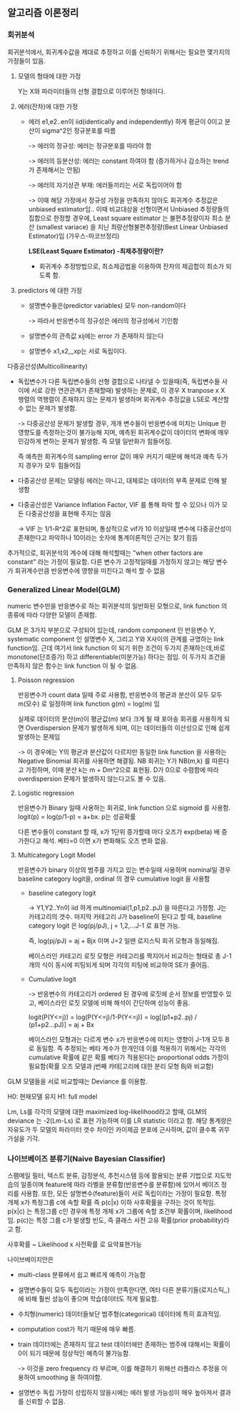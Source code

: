 ## 알고리즘 이론정리

### 회귀분석

회귀분석에서, 회귀계수값을 제대로 추정하고 이를 신뢰하기 위해서는 필요한 몇가지의 가정들이 있음.

1. 모델의 형태에 대한 가정

   Y는 X와 파라미터들의 선형 결합으로 이루어진 형태이다.

2. 에러(잔차)에 대한 가정

   - 에러 e1,e2..en이 iid(identically and independently) 하게 평균이 0이고 분산이 sigma^2인 정규분포를 따름

     -> 에러의 정규성: 에러는 정규분포를 따라야 함

     -> 에러의 등분산성: 에러는 constant 하여야 함 (증가하거나 감소하는 trend 가 존재해서는 안됨)

     -> 에러의 자기상관 부재: 에러들끼리는 서로 독립이어야 함

     -> 이때 해당 가정에서 정규성 가정을 만족하지 않아도 회귀계수 추정값은 unbiased estimator임.. 이때 비교대상을 선형이면서 Unbiased 추정량들의 집합으로 한정할 경우에, Least square estimator 는 불편추정량이자 최소 분산 (smallest variace) 을 지닌 최량선형불편추정량(Best Linear Unbiased Estimator)임 (가우스-마코브정리)

     **LSE(Least Square Estimator) -최제추정량이란?**

     - 회귀계수 추정방법으로, 최소제곱법을 이용하여 잔차의 제곱합이 최소가 되도록 함.

3. predictors 에 대한 가정

   - 설명변수들은(predictor variables) 모두 non-random이다

     -> 따라서 반응변수의 정규성은 에러의 정규성에서 기인함

   - 설명변수의 관측값 xij에는 error 가 존재하지 않는다

   - 설명변수 x1,x2,,,xp는 서로 독립이다.

다중공산성(Multicollinearity)

- 독립변수가 다른 독립변수들의 선형 결합으로 나타낼 수 있을때(즉, 독립변수들 사이에 서로 강한 연관관계가 존재할때) 발생하는 문제로, 이 경우 X tranpose x X 행렬의 역행렬이 존재하지 않는 문제가 발생하며 회귀계수 추정값을 LSE로 계산할수 없는 문제가 발생함.

  -> 다중공산성 문제가 발생할 경우, 개개 변수들이 반응변수에 미치는 Unique 한 영향도를 측정하는것이 불가능해 지며, 예측된 회귀계수값이 데이터의 변화에 매우 민감하게 변하는 문제가 발생함. 즉 모델 일반화가 힘들어짐.

  즉 예측한 회귀계수의 sampling error 값이 매우 커지기 때문에 해석과 예측 두가지 경우가 모두 힘들어짐

- 다중공산성 문제는 모델링 에러는 아니고, 대체로는 데이터의 부족 문제로 인해 발생함

- 다중공산성은 Variance Inflation Factor, VIF 를 통해 파악 할 수 있으나 이가 모든 다중공산성을 표현해 주지는 않음

  -> VIF 는 1/1-R^2로 표현되며, 통상적으로 vif가 10 이상일때 변수에 다중공산성이 존재한다고 파악하나 10이라는 숫자에 통계이론적인 근거는 찾기 힘듬

추가적으로, 회귀분석의 계수에 대해 해석할때는 "when other factors are constant" 라는 가정이 필요함. 다른 변수가 고정적일때를 가정하지 않고는 해당 변수가 회귀계수만큼 반응변수에 영향을 미친다고 해석 할 수 없음

### Generalized Linear Model(GLM)

numeric 변수만을 반응변수로 하는 회귀분석의 일반화된 모형으로, link function 의 종류에 따라 다양한 모델이 존재함.

GLM 은 3가지 부분으로 구성되어 있는데, random component 인 반응변수 Y, systematic component 인 설명변수 X, 그리고 Y와 X사이의 관계를 규명하는 link function임. 근데 여기서 link function 이 되기 위한 조건이 두가지 존재하는데,바로 monotone(단조증가) 하고 differentiable(미분가능) 하다는 점임. 이 두가지 조건을 만족하지 않은 함수는 link function 이 될 수 없음.

1. Poisson regression

   반응변수가 count data 일때 주로 사용함, 반응변수의 평균과 분산이 모두 모두 m(모수) 로 일정하며 link function g(m) = log(m) 임

   실제로 데이터의 분산(m)이 평균값(m) 보다 크게 될 때 포아송 회귀를 사용하게 되면 Overdispersion 문제가 발생하게 되며, 이는 데이터들의 이산성으로 인해 쉽게 발생하는 문제임

   -> 이 경우에는 Y의 평균과 분산값이 다르지만 동일한 link function 을 사용하는 Negative Binomial 회귀를 사용하면 해결됨. NB 회귀는 Y가 NB(m,k) 를 따른다고 가정하며, 이때 분산 k는 m + Dm^2으로 표현됨. D가 0으로 수렴함에 따라 overdispersion 문제가 발생하지 않는다고도 볼 수 있음.

2. Logistic regression

   반응변수가 Binary 일때 사용하는 회귀로, link function 으로 sigmoid 를 사용함. logit(p) = log(p/1-p) = a+bx. p는 성공확률

   다른 변수들이 constant 할 때, x가 1단위 증가할때 마다 오즈가 exp(beta) 배 증가한다고 해석. 베타=0 이면 x가 변화해도 오즈 변화 없음.

3. Multicategory Logit Model

   반응변수가 binary 이상의 범주를 가지고 있는 변수일때 사용하며 nominal일 경우 baseline category logit을, ordinal 의 경우 cumulative logit 을 사용함

   - baseline category logit

     -> Y1,Y2..Yn이 iid 하게 multinomial(1,p1,p2..pJ) 을 따른다고 가정함. J는 카테고리의 갯수. 마지막 카테고리 J가 baseline이 된다고 할 때, baseline category logit 은 log(pj/pJ), j = 1,2,...J-1 로 표현 가능.

     즉, log(pj/pJ) = aj + Bjx 이며 J=2 일땐 로지스틱 회귀 모형과 동일해짐.

     베이스라인 카테고리 로짓 모형은 카테고리를 짝지어서 비교하는 형태로 총 J-1개의 식이 동시에 피팅되게 되며 각각의 피팅에 비교하여 SE가 줄어듬.

   - Cumulative logit

     -> 반응변수의 카테고리가 ordered 된 경우에 로짓에 순서 정보를 반영할수 있고, 베이스라인 로짓 모델에 비해 해석이 간단하며 성능이 좋음.

     logit(P(Y<=j)) = log(P(Y<=j)/1-P(Y<=j)) = log[(p1+p2..pj) / (p1+p2...pJ)] = aj + Bx

     베이스라인 모형과는 다르게 변수 x가 반응변수에 미치는 영향이 J-1개 모두 B로 동일함. 즉 추정되는 베타 계수가 한개인데 이를 적용하기 위해서는 각각의 cumulative 확률에 같은 확률 베타가 적용된다는 proportional odds 가정이 필요함(확률 오즈 모델과 j번째 카테[고리에 대한 분리 모형 Bj와 비교함)

GLM 모델들을 서로 비교할때는 Deviance 를 이용함.

H0: 현재모델 유지 H1: full model

Lm, Ls를 각각의 모델에 대한 maximized log-likelihood라고 할때, GLM의 deviance 는 -2(Lm-Ls) 로 표현 가능하며 이를 LR statistic 이라고 함. 해당 통계량은 자유도가 두 모델의 파라미터 갯수 차이인 카이제곱 분포에 근사하며, 값이 클수록 귀무가설을 기각.

### 나이브베이즈 분류기(Naive Bayesian Classifier)

스팸메일 필터, 텍스트 분류, 감정분석, 추천시스템 등에 활용되는 분류 기법으로 지도학습의 일종이며 feature에 따라 라벨을 분류함(반응변수를 분류함)에 있어서 베이즈 정리를 사용함. 또한, 모든 설명변수(feature)들이 서로 독립이라는 가정이 필요함. 특정 개체 x가 특정그룹 c에 속할 확률 즉 p(c|x) 이하 사후확률을 구하는 것이 목적임. p(x|c) 는 특정그룹 c인 경우에 특정 개체 x가 그룹에 속할 조건부 확률이며, likelihood임. p(c)는 특정 그룹 c가 발생할 빈도, 즉 클래스 사전 고유 확률(prior probability)라고 함.

사후확률 ~ Likelihood x 사전확률 로 요약표현가능

나이브베이지안은

- multi-class 분류에서 쉽고 빠르게 예측이 가능함

- 설명변수들이 모두 독립이라는 가정이 만족한다면, 여타 다른 분류기들(로지스틱,,) 에 비해 훨씬 성능이 좋으며 학습데이터도 적게 필요함.

- 수치형(numeric) 데이터들보단 범주형(categorical) 데이터에 특히 효과적임.

- computation cost가 적기 때문에 매우 빠름.

- train 데이터에는 존재하지 않고 test 데이터에만 존재하는 범주에 대해서는 확률이 0이 되기 때문에 정상적인 예측이 불가능함.

  -> 이것을 zero frequency 라 부르며, 이를 해결하기 위해선 라플라스 추정을 이용하여 smoothing 을 하여야함.

- 설명변수 독립 가정이 성립하지 않을시에는 에러 발생 가능성이 매우 높아져서 결과를 신뢰할 수 없음.